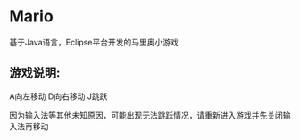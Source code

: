 # Mario
基于Java语言，Eclipse平台开发的马里奥小游戏
## 游戏说明:
A向左移动 D向右移动 J跳跃

因为输入法等其他未知原因，可能出现无法跳跃情况，请重新进入游戏并先关闭输入法再移动
